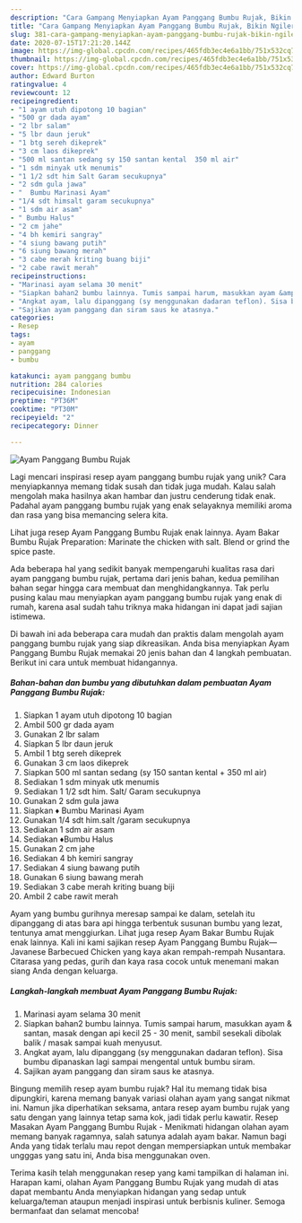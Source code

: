 ```yaml
---
description: "Cara Gampang Menyiapkan Ayam Panggang Bumbu Rujak, Bikin Ngiler"
title: "Cara Gampang Menyiapkan Ayam Panggang Bumbu Rujak, Bikin Ngiler"
slug: 381-cara-gampang-menyiapkan-ayam-panggang-bumbu-rujak-bikin-ngiler
date: 2020-07-15T17:21:20.144Z
image: https://img-global.cpcdn.com/recipes/465fdb3ec4e6a1bb/751x532cq70/ayam-panggang-bumbu-rujak-foto-resep-utama.jpg
thumbnail: https://img-global.cpcdn.com/recipes/465fdb3ec4e6a1bb/751x532cq70/ayam-panggang-bumbu-rujak-foto-resep-utama.jpg
cover: https://img-global.cpcdn.com/recipes/465fdb3ec4e6a1bb/751x532cq70/ayam-panggang-bumbu-rujak-foto-resep-utama.jpg
author: Edward Burton
ratingvalue: 4
reviewcount: 12
recipeingredient:
- "1 ayam utuh dipotong 10 bagian"
- "500 gr dada ayam"
- "2 lbr salam"
- "5 lbr daun jeruk"
- "1 btg sereh dikeprek"
- "3 cm laos dikeprek"
- "500 ml santan sedang sy 150 santan kental  350 ml air"
- "1 sdm minyak utk menumis"
- "1 1/2 sdt him Salt Garam secukupnya"
- "2 sdm gula jawa"
- "  Bumbu Marinasi Ayam"
- "1/4 sdt himsalt garam secukupnya"
- "1 sdm air asam"
- " Bumbu Halus"
- "2 cm jahe"
- "4 bh kemiri sangray"
- "4 siung bawang putih"
- "6 siung bawang merah"
- "3 cabe merah kriting buang biji"
- "2 cabe rawit merah"
recipeinstructions:
- "Marinasi ayam selama 30 menit"
- "Siapkan bahan2 bumbu lainnya. Tumis sampai harum, masukkan ayam &amp; santan, masak dengan api kecil 25 - 30 menit, sambil sesekali dibolak balik / masak sampai kuah menyusut."
- "Angkat ayam, lalu dipanggang (sy menggunakan dadaran teflon). Sisa bumbu dipanaskan lagi sampai mengental untuk bumbu siram."
- "Sajikan ayam panggang dan siram saus ke atasnya."
categories:
- Resep
tags:
- ayam
- panggang
- bumbu

katakunci: ayam panggang bumbu 
nutrition: 284 calories
recipecuisine: Indonesian
preptime: "PT36M"
cooktime: "PT30M"
recipeyield: "2"
recipecategory: Dinner

---
```



![Ayam Panggang Bumbu Rujak](https://img-global.cpcdn.com/recipes/465fdb3ec4e6a1bb/751x532cq70/ayam-panggang-bumbu-rujak-foto-resep-utama.jpg)

Lagi mencari inspirasi resep ayam panggang bumbu rujak yang unik? Cara menyiapkannya memang tidak susah dan tidak juga mudah. Kalau salah mengolah maka hasilnya akan hambar dan justru cenderung tidak enak. Padahal ayam panggang bumbu rujak yang enak selayaknya memiliki aroma dan rasa yang bisa memancing selera kita.

Lihat juga resep Ayam Panggang Bumbu Rujak enak lainnya. Ayam Bakar Bumbu Rujak Preparation: Marinate the chicken with salt. Blend or grind the spice paste.

Ada beberapa hal yang sedikit banyak mempengaruhi kualitas rasa dari ayam panggang bumbu rujak, pertama dari jenis bahan, kedua pemilihan bahan segar hingga cara membuat dan menghidangkannya. Tak perlu pusing kalau mau menyiapkan ayam panggang bumbu rujak yang enak di rumah, karena asal sudah tahu triknya maka hidangan ini dapat jadi sajian istimewa.


Di bawah ini ada beberapa cara mudah dan praktis dalam mengolah ayam panggang bumbu rujak yang siap dikreasikan. Anda bisa menyiapkan Ayam Panggang Bumbu Rujak memakai 20 jenis bahan dan 4 langkah pembuatan. Berikut ini cara untuk membuat hidangannya.

<!--inarticleads1-->

##### Bahan-bahan dan bumbu yang dibutuhkan dalam pembuatan Ayam Panggang Bumbu Rujak:

1. Siapkan 1 ayam utuh dipotong 10 bagian
1. Ambil 500 gr dada ayam
1. Gunakan 2 lbr salam
1. Siapkan 5 lbr daun jeruk
1. Ambil 1 btg sereh dikeprek
1. Gunakan 3 cm laos dikeprek
1. Siapkan 500 ml santan sedang (sy 150 santan kental + 350 ml air)
1. Sediakan 1 sdm minyak utk menumis
1. Sediakan 1 1/2 sdt him. Salt/ Garam secukupnya
1. Gunakan 2 sdm gula jawa
1. Siapkan  ♦️ Bumbu Marinasi Ayam
1. Gunakan 1/4 sdt him.salt /garam secukupnya
1. Sediakan 1 sdm air asam
1. Sediakan  ♦️Bumbu Halus
1. Gunakan 2 cm jahe
1. Sediakan 4 bh kemiri sangray
1. Sediakan 4 siung bawang putih
1. Gunakan 6 siung bawang merah
1. Sediakan 3 cabe merah kriting buang biji
1. Ambil 2 cabe rawit merah


Ayam yang bumbu gurihnya meresap sampai ke dalam, setelah itu dipanggang di atas bara api hingga terbentuk susunan bumbu yang lezat, tentunya amat menggiurkan. Lihat juga resep Ayam Bakar Bumbu Rujak enak lainnya. Kali ini kami sajikan resep Ayam Panggang Bumbu Rujak—Javanese Barbecued Chicken yang kaya akan rempah-rempah Nusantara. Citarasa yang pedas, gurih dan kaya rasa cocok untuk menemani makan siang Anda dengan keluarga. 

<!--inarticleads2-->

##### Langkah-langkah membuat Ayam Panggang Bumbu Rujak:

1. Marinasi ayam selama 30 menit
1. Siapkan bahan2 bumbu lainnya. Tumis sampai harum, masukkan ayam &amp; santan, masak dengan api kecil 25 - 30 menit, sambil sesekali dibolak balik / masak sampai kuah menyusut.
1. Angkat ayam, lalu dipanggang (sy menggunakan dadaran teflon). Sisa bumbu dipanaskan lagi sampai mengental untuk bumbu siram.
1. Sajikan ayam panggang dan siram saus ke atasnya.


Bingung memilih resep ayam bumbu rujak? Hal itu memang tidak bisa dipungkiri, karena memang banyak variasi olahan ayam yang sangat nikmat ini. Namun jika diperhatikan seksama, antara resep ayam bumbu rujak yang satu dengan yang lainnya tetap sama kok, jadi tidak perlu kawatir. Resep Masakan Ayam Panggang Bumbu Rujak - Menikmati hidangan olahan ayam memang banyak ragamnya, salah satunya adalah ayam bakar. Namun bagi Anda yang tidak terlalu mau repot dengan mempersiapkan untuk membakar ungggas yang satu ini, Anda bisa menggunakan oven. 

Terima kasih telah menggunakan resep yang kami tampilkan di halaman ini. Harapan kami, olahan Ayam Panggang Bumbu Rujak yang mudah di atas dapat membantu Anda menyiapkan hidangan yang sedap untuk keluarga/teman ataupun menjadi inspirasi untuk berbisnis kuliner. Semoga bermanfaat dan selamat mencoba!
